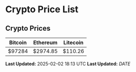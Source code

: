 # Crypto Price List

## Crypto Prices
| Bitcoin | Ethereum | Litecoin |
| ------- | -------- | -------- |
| $97284 | $2974.85 | $110.26 |
**Last Updated:** 2025-02-02 18:13 UTC
**Last Updated:** $DATE$
